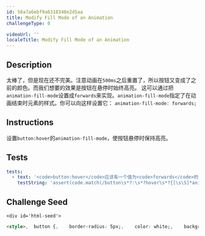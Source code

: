 ```yaml
---
id: 58a7a6ebf9a6318348e2d5aa
title: Modify Fill Mode of an Animation
challengeType: 0

videoUrl: ''
localeTitle: Modify Fill Mode of an Animation
---
```


## Description
<section id='description'>
太棒了，但是现在还不完美。注意动画在<code>500ms</code>之后重置了，所以按钮又变成了之前的颜色。而我们想要的效果是按钮在悬停时始终高亮。
这可以通过把<code>animation-fill-mode</code>设置成<code>forwards</code>来实现。<code>animation-fill-mode</code>指定了在动画结束时元素的样式。你可以向这样设置它：
<code>animation-fill-mode: forwards;</code>
</section>

## Instructions
<section id='instructions'>
设置<code>button:hover</code>的<code>animation-fill-mode</code>，使按钮悬停时保持高亮。
</section>

## Tests
<section id='tests'>

```yml
tests:
  - text: '<code>button:hover</code>应该有一个值为<code>forwards</code>的<code>animation-fill-mode</code>的属性。'
    testString: 'assert(code.match(/button\s*?:\s*?hover\s*?{[\s\S]*animation-fill-mode\s*?:\s*?forwards\s*?;[\s\S]*}/gi) && code.match(/button\s*?:\s*?hover\s*?{[\s\S]*animation-name\s*?:\s*?background-color\s*?;[\s\S]*}/gi) && code.match(/button\s*?:\s*?hover\s*?{[\s\S]*animation-duration\s*?:\s*?500ms\s*?;[\s\S]*}/gi), "<code>button:hover</code>应该有一个值为<code>forwards</code>的<code>animation-fill-mode</code>的属性。");'

```

</section>

## Challenge Seed
<section id='challengeSeed'>

    <div id='html-seed'>
```html
<style>,  button {,    border-radius: 5px;,    color: white;,    background-color: #0F5897;,    padding: 5px 10px 8px 10px;,  },  button:hover {,    animation-name: background-color;,    animation-duration: 500ms;,    /* add your code below this line */,    ,    /* add your code above this line */,  },  @keyframes background-color {,    100% {,      background-color: #4791d0;,    },  },</style>,<button>注册</button>
```





</div>





</section>

              